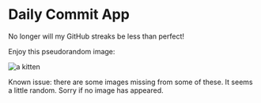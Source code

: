 Daily Commit App
================
No longer will my GitHub streaks be less than perfect!

Enjoy this pseudorandom image:

![a kitten](http://placekitten.com/700/600 "a kitten")

Known issue: there are some images missing from some of these. It seems a little random. Sorry if no image has appeared.